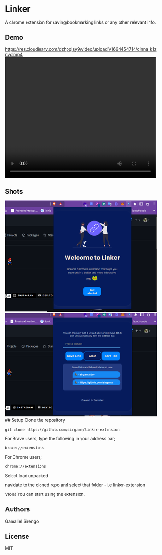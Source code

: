 # Linker
A chrome extension for saving/bookmarking links or any other relevant info.
## Demo

https://res.cloudinary.com/dzhpqlsy9/video/upload/v1664454714/cinna_k1znyd.mp4
<video width="500" height="400" controls>
  <source src="https://res.cloudinary.com/dzhpqlsy9/video/upload/v1664454714/cinna_k1znyd.mp4" type="video/mp4">
  
</video>

## Shots

<img src="/assets/shot1.png">
<img src="/assets/shot2.png">
## Setup
Clone the repository

    git clone https://github.com/sirgama/linker-extension

For Brave users, type the following in your address bar;

    brave://extensions

For Chrome users;

    chrome://extensions

Select load unpacked

navidate to the cloned repo and select that folder - i.e linker-extension

Viola! You can start using the extension.


## Authors

Gamaliel Sirengo 

## License

MIT.